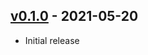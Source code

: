 ## [v0.1.0] - 2021-05-20

* Initial release

[v0.1.0]: https://github.com/piotrmurach/tty-sparkline/compare/469d490...v0.1.0
